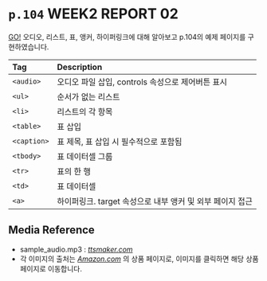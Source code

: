 # `p.104` WEEK2 REPORT 02
[GO!](https://schan-0.github.io/webpgm/p104/index.html)
오디오, 리스트, 표, 앵커, 하이퍼링크에 대해 알아보고 p.104의 예제 페이지를 구현하였습니다.

|Tag|Description|
|:---|:---|
|`<audio>`|오디오 파일 삽입, controls 속성으로 제어버튼 표시|
|`<ul>`|순서가 없는 리스트|
|`<li>`|리스트의 각 항목|
|`<table>`|표 삽입|
|`<caption>`|표 제목, 표 삽입 시 필수적으로 포함됨|
|`<tbody>`|표 데이터셀 그룹|
|`<tr>`|표의 한 행|
|`<td>`|표 데이터셀|
|`<a>`|하이퍼링크. target 속성으로 내부 앵커 및 외부 페이지 접근|

## Media Reference
- sample_audio.mp3 : *[ttsmaker.com](https://ttsmaker.com/ko)*
- 각 이미지의 출처는 *[Amazon.com](https://www.amazon.com/)* 의 상품 페이지로, 이미지를 클릭하면 해당 상품 페이지로 이동합니다.

